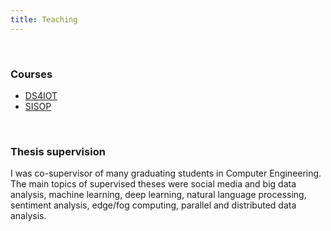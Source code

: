 ```yaml
---
title: Teaching
---
```


<br>

### **Courses**
- [DS4IOT](/../static/course_pages/ds4iot)
- [SISOP](/../../static/course_pages/sisop)

<br>

### **Thesis supervision**
I was co-supervisor of many graduating students in Computer Engineering. The main topics of supervised theses
were social media and big data analysis, machine learning, deep learning, natural language
processing, sentiment analysis, edge/fog computing, parallel and distributed data analysis.

